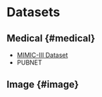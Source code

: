 # Datasets


## Medical {#medical}

-   [MIMIC-III Dataset](https://physionet.org/content/mimiciii-demo/1.4/)
-   PUBNET


## Image {#image}
